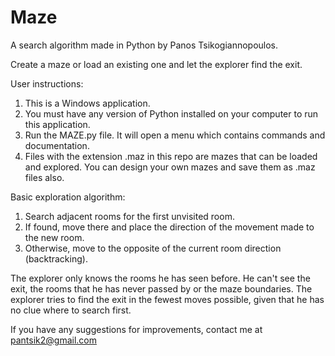 # Maze
A search algorithm made in Python by Panos Tsikogiannopoulos.

Create a maze or load an existing one and let the explorer find the exit.

User instructions:

1. This is a Windows application.
2. You must have any version of Python installed on your computer to run this application.
3. Run the MAZE.py file. It will open a menu which contains commands and documentation.
4. Files with the extension .maz in this repo are mazes that can be loaded and explored. You can design your own mazes and save them as .maz files also.

Basic exploration algorithm:

1. Search adjacent rooms for the first unvisited room.
2. If found, move there and place the direction of the movement made to the new room.
3. Otherwise, move to the opposite of the current room direction (backtracking).

The explorer only knows the rooms he has seen before. He can't see the exit, the rooms that he has never passed by or the maze boundaries.
The explorer tries to find the exit in the fewest moves possible, given that he has no clue where to search first.

If you have any suggestions for improvements, contact me at pantsik2@gmail.com
